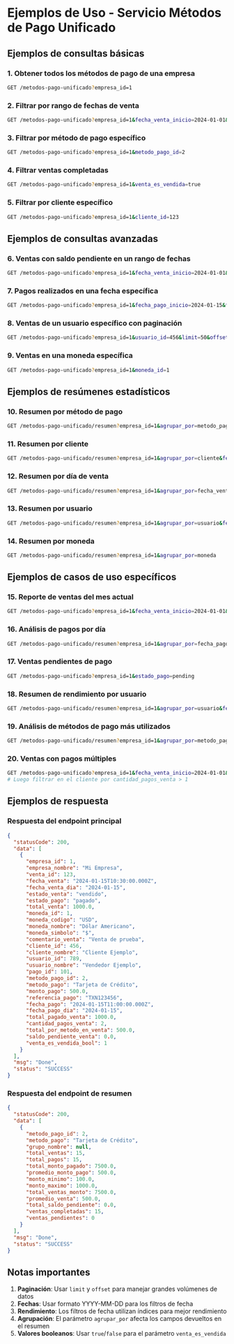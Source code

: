 # Ejemplos de Uso - Servicio Métodos de Pago Unificado

## Ejemplos de consultas básicas

### 1. Obtener todos los métodos de pago de una empresa

```bash
GET /metodos-pago-unificado?empresa_id=1
```

### 2. Filtrar por rango de fechas de venta

```bash
GET /metodos-pago-unificado?empresa_id=1&fecha_venta_inicio=2024-01-01&fecha_venta_fin=2024-01-31
```

### 3. Filtrar por método de pago específico

```bash
GET /metodos-pago-unificado?empresa_id=1&metodo_pago_id=2
```

### 4. Filtrar ventas completadas

```bash
GET /metodos-pago-unificado?empresa_id=1&venta_es_vendida=true
```

### 5. Filtrar por cliente específico

```bash
GET /metodos-pago-unificado?empresa_id=1&cliente_id=123
```

## Ejemplos de consultas avanzadas

### 6. Ventas con saldo pendiente en un rango de fechas

```bash
GET /metodos-pago-unificado?empresa_id=1&fecha_venta_inicio=2024-01-01&fecha_venta_fin=2024-01-31&estado_pago=pending
```

### 7. Pagos realizados en una fecha específica

```bash
GET /metodos-pago-unificado?empresa_id=1&fecha_pago_inicio=2024-01-15&fecha_pago_fin=2024-01-15
```

### 8. Ventas de un usuario específico con paginación

```bash
GET /metodos-pago-unificado?empresa_id=1&usuario_id=456&limit=50&offset=0
```

### 9. Ventas en una moneda específica

```bash
GET /metodos-pago-unificado?empresa_id=1&moneda_id=1
```

## Ejemplos de resúmenes estadísticos

### 10. Resumen por método de pago

```bash
GET /metodos-pago-unificado/resumen?empresa_id=1&agrupar_por=metodo_pago
```

### 11. Resumen por cliente

```bash
GET /metodos-pago-unificado/resumen?empresa_id=1&agrupar_por=cliente&fecha_venta_inicio=2024-01-01
```

### 12. Resumen por día de venta

```bash
GET /metodos-pago-unificado/resumen?empresa_id=1&agrupar_por=fecha_venta_dia&fecha_venta_inicio=2024-01-01&fecha_venta_fin=2024-01-31
```

### 13. Resumen por usuario

```bash
GET /metodos-pago-unificado/resumen?empresa_id=1&agrupar_por=usuario&fecha_venta_inicio=2024-01-01
```

### 14. Resumen por moneda

```bash
GET /metodos-pago-unificado/resumen?empresa_id=1&agrupar_por=moneda
```

## Ejemplos de casos de uso específicos

### 15. Reporte de ventas del mes actual

```bash
GET /metodos-pago-unificado?empresa_id=1&fecha_venta_inicio=2024-01-01&fecha_venta_fin=2024-01-31
```

### 16. Análisis de pagos por día

```bash
GET /metodos-pago-unificado/resumen?empresa_id=1&agrupar_por=fecha_pago_dia&fecha_pago_inicio=2024-01-01&fecha_pago_fin=2024-01-31
```

### 17. Ventas pendientes de pago

```bash
GET /metodos-pago-unificado?empresa_id=1&estado_pago=pending
```

### 18. Resumen de rendimiento por usuario

```bash
GET /metodos-pago-unificado/resumen?empresa_id=1&agrupar_por=usuario&fecha_venta_inicio=2024-01-01&fecha_venta_fin=2024-01-31
```

### 19. Análisis de métodos de pago más utilizados

```bash
GET /metodos-pago-unificado/resumen?empresa_id=1&agrupar_por=metodo_pago&fecha_venta_inicio=2024-01-01&fecha_venta_fin=2024-01-31
```

### 20. Ventas con pagos múltiples

```bash
GET /metodos-pago-unificado?empresa_id=1&fecha_venta_inicio=2024-01-01&fecha_venta_fin=2024-01-31
# Luego filtrar en el cliente por cantidad_pagos_venta > 1
```

## Ejemplos de respuesta

### Respuesta del endpoint principal

```json
{
  "statusCode": 200,
  "data": [
    {
      "empresa_id": 1,
      "empresa_nombre": "Mi Empresa",
      "venta_id": 123,
      "fecha_venta": "2024-01-15T10:30:00.000Z",
      "fecha_venta_dia": "2024-01-15",
      "estado_venta": "vendido",
      "estado_pago": "pagado",
      "total_venta": 1000.0,
      "moneda_id": 1,
      "moneda_codigo": "USD",
      "moneda_nombre": "Dólar Americano",
      "moneda_simbolo": "$",
      "comentario_venta": "Venta de prueba",
      "cliente_id": 456,
      "cliente_nombre": "Cliente Ejemplo",
      "usuario_id": 789,
      "usuario_nombre": "Vendedor Ejemplo",
      "pago_id": 101,
      "metodo_pago_id": 2,
      "metodo_pago": "Tarjeta de Crédito",
      "monto_pago": 500.0,
      "referencia_pago": "TXN123456",
      "fecha_pago": "2024-01-15T11:00:00.000Z",
      "fecha_pago_dia": "2024-01-15",
      "total_pagado_venta": 1000.0,
      "cantidad_pagos_venta": 2,
      "total_por_metodo_en_venta": 500.0,
      "saldo_pendiente_venta": 0.0,
      "venta_es_vendida_bool": 1
    }
  ],
  "msg": "Done",
  "status": "SUCCESS"
}
```

### Respuesta del endpoint de resumen

```json
{
  "statusCode": 200,
  "data": [
    {
      "metodo_pago_id": 2,
      "metodo_pago": "Tarjeta de Crédito",
      "grupo_nombre": null,
      "total_ventas": 15,
      "total_pagos": 15,
      "total_monto_pagado": 7500.0,
      "promedio_monto_pago": 500.0,
      "monto_minimo": 100.0,
      "monto_maximo": 1000.0,
      "total_ventas_monto": 7500.0,
      "promedio_venta": 500.0,
      "total_saldo_pendiente": 0.0,
      "ventas_completadas": 15,
      "ventas_pendientes": 0
    }
  ],
  "msg": "Done",
  "status": "SUCCESS"
}
```

## Notas importantes

1. **Paginación**: Usar `limit` y `offset` para manejar grandes volúmenes de datos
2. **Fechas**: Usar formato YYYY-MM-DD para los filtros de fecha
3. **Rendimiento**: Los filtros de fecha utilizan índices para mejor rendimiento
4. **Agrupación**: El parámetro `agrupar_por` afecta los campos devueltos en el resumen
5. **Valores booleanos**: Usar `true`/`false` para el parámetro `venta_es_vendida`
